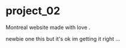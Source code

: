 # project_02
Montreal website made with love .

newbie one this but it's ok im getting it right ...
